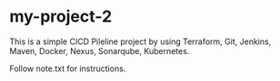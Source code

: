 # my-project-2

This is a simple CICD Pileline project by using Terraform, Git, Jenkins, Maven, Docker, Nexus, Sonarqube, Kubernetes.

Follow note.txt for instructions.
